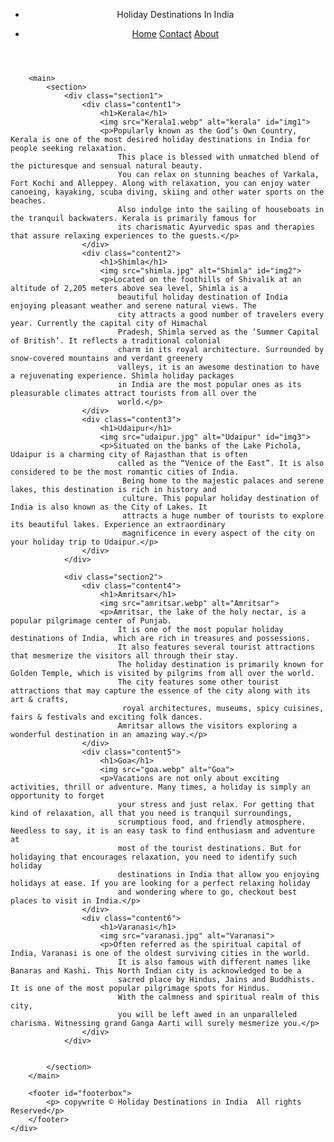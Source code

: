 <!DOCTYPE html>
<html lang="en">
<head>
    <meta charset="UTF-8">
    <meta name="viewport" content="width=device-width, initial-scale=1.0">
    <title>My Project</title>
    <link rel="stylesheet" href="style.css">
</head>
<body>
    <div class="container">
        <header>
            <div class="navcontainer"></div>
            <nav id="navlist">
                <ul id="unorderlist">
                    <li>
                        <p>Holiday Destinations In India</p>
                    </li>
                    <li>
                        <div id="linkitem">
                            <a href="#">Home</a>
                            <a href="#">Contact</a>
                            <a href="#">About</a>
                        </div>
                    </li>
                </ul>
            </nav>
        </div>
        </header>

        <main>
            <section>
                <div class="section1">
                    <div class="content1">
                        <h1>Kerala</h1>
                        <img src="Kerala1.webp" alt="kerala" id="img1">
                        <p>Popularly known as the God’s Own Country, Kerala is one of the most desired holiday destinations in India for people seeking relaxation. 
                            This place is blessed with unmatched blend of the picturesque and sensual natural beauty. 
                            You can relax on stunning beaches of Varkala, Fort Kochi and Alleppey. Along with relaxation, you can enjoy water canoeing, kayaking, scuba diving, skiing and other water sports on the beaches. 
                            Also indulge into the sailing of houseboats in the tranquil backwaters. Kerala is primarily famous for 
                            its charismatic Ayurvedic spas and therapies that assure relaxing experiences to the guests.</p>
                    </div>
                    <div class="content2">
                        <h1>Shimla</h1>
                        <img src="shimla.jpg" alt="Shimla" id="img2">
                        <p>Located on the foothills of Shivalik at an altitude of 2,205 meters above sea level, Shimla is a 
                            beautiful holiday destination of India enjoying pleasant weather and serene natural views. The 
                            city attracts a good number of travelers every year. Currently the capital city of Himachal 
                            Pradesh, Shimla served as the ‘Summer Capital of British’. It reflects a traditional colonial 
                            charm in its royal architecture. Surrounded by snow-covered mountains and verdant greenery 
                            valleys, it is an awesome destination to have a rejuvenating experience. Shimla holiday packages 
                            in India are the most popular ones as its pleasurable climates attract tourists from all over the 
                            world.</p>
                    </div>
                    <div class="content3">
                        <h1>Udaipur</h1>
                        <img src="udaipur.jpg" alt="Udaipur" id="img3">
                        <p>Situated on the banks of the Lake Pichola, Udaipur is a charming city of Rajasthan that is often 
                            called as the “Venice of the East”. It is also considered to be the most romantic cities of India.
                             Being home to the majestic palaces and serene lakes, this destination is rich in history and 
                             culture. This popular holiday destination of India is also known as the City of Lakes. It 
                             attracts a huge number of tourists to explore its beautiful lakes. Experience an extraordinary 
                             magnificence in every aspect of the city on your holiday trip to Udaipur.</p>
                    </div>
                </div>
                
                <div class="section2">
                    <div class="content4">
                        <h1>Amritsar</h1>
                        <img src="amritsar.webp" alt="Amritsar">
                        <p>Amritsar, the lake of the holy nectar, is a popular pilgrimage center of Punjab. 
                            It is one of the most popular holiday destinations of India, which are rich in treasures and possessions. 
                            It also features several tourist attractions that mesmerize the visitors all through their stay. 
                            The holiday destination is primarily known for Golden Temple, which is visited by pilgrims from all over the world. 
                            The city features some other tourist attractions that may capture the essence of the city along with its art & crafts,
                             royal architectures, museums, spicy cuisines, fairs & festivals and exciting folk dances. 
                            Amritsar allows the visitors exploring a wonderful destination in an amazing way.</p>
                    </div>
                    <div class="content5">
                        <h1>Goa</h1>
                        <img src="goa.webp" alt="Goa">
                        <p>Vacations are not only about exciting activities, thrill or adventure. Many times, a holiday is simply an opportunity to forget 
                            your stress and just relax. For getting that kind of relaxation, all that you need is tranquil surroundings, 
                            scrumptious food, and friendly atmosphere. Needless to say, it is an easy task to find enthusiasm and adventure at 
                            most of the tourist destinations. But for holidaying that encourages relaxation, you need to identify such holiday 
                            destinations in India that allow you enjoying holidays at ease. If you are looking for a perfect relaxing holiday 
                            and wondering where to go, checkout best places to visit in India.</p>
                    </div>
                    <div class="content6">
                        <h1>Varanasi</h1>
                        <img src="varanasi.jpg" alt="Varanasi">
                        <p>Often referred as the spiritual capital of India, Varanasi is one of the oldest surviving cities in the world. 
                            It is also famous with different names like Banaras and Kashi. This North Indian city is acknowledged to be a 
                            sacred place by Hindus, Jains and Buddhists. It is one of the most popular pilgrimage spots for Hindus. 
                            With the calmness and spiritual realm of this city, 
                            you will be left awed in an unparalleled charisma. Witnessing grand Ganga Aarti will surely mesmerize you.</p>
                    </div>
                </div>
                
                
            </section>
        </main>

        <footer id="footerbox">
            <p> copywrite © Holiday Destinations in India  All rights Reserved</p>
        </footer>
    </div>
</body>
</html>
